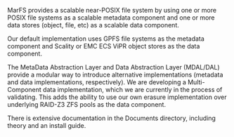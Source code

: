 MarFS provides a scalable near-POSIX file system by using one or more POSIX file systems as a scalable metadata component and one or more data stores (object, file, etc) as a scalable data component.

Our default implementation uses GPFS file systems as the metadata component and Scality or EMC ECS ViPR object stores as the data component.

The MetaData Abstraction Layer and Data Abstraction Layer (MDAL/DAL) provide a modular way to introduce alternative implementations (metadata and data implementations, respectively). We are developing a Multi-Component data implementation, which we are currently in the process of validating.  This adds the ability to use our own erasure implementation over underlying RAID-Z3 ZFS pools as the data component.

There is extensive documentation in the Documents directory, including theory and an install guide.
